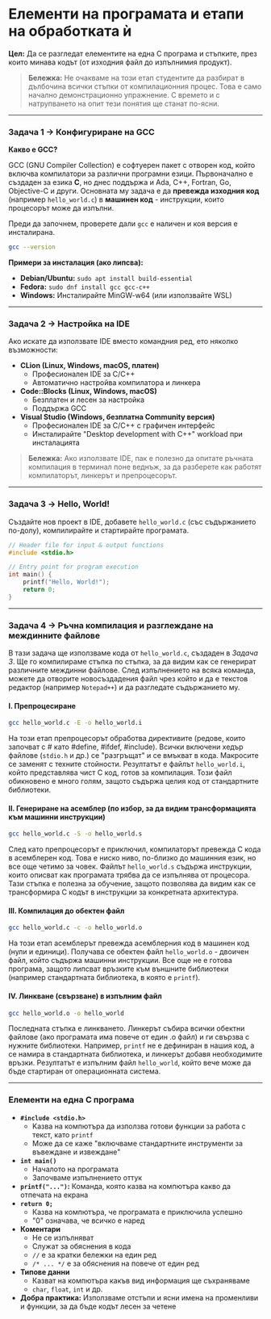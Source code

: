 # Елементи на програмата и етапи на обработката ѝ

**Цел:** Да се разгледат елементите на една C програма и стъпките, през които минава кодът (от изходния файл до изпълнимия продукт).

> **Бележка:** Не очакваме на този етап студентите да разбират в дълбочина всички стъпки от компилационния процес. Това е само начално демонстрационно упражнение. С времето и с натрупването на опит тези понятия ще станат по-ясни.

---

### Задача 1 → Конфигуриране на GCC

**Какво е GCC?**

GCC (GNU Compiler Collection) е софтуерен пакет с отворен код, който включва компилатори за различни програмни езици. Първоначално е създаден за езика **C**, но днес поддържа и Ada, C++, Fortran, Go, Objective-C и други. Основната му задача е да **превежда изходния код** (например `hello_world.c`) в **машинен код** - инструкции, които процесорът може да изпълни.

Преди да започнем, проверете дали `gcc` е наличен и коя версия е инсталирана.

```bash
gcc --version
```

**Примери за инсталация (ако липсва):**

- **Debian/Ubuntu:** `sudo apt install build-essential`
- **Fedora:** `sudo dnf install gcc gcc-c++`
- **Windows:** Инсталирайте MinGW-w64 (или използвайте WSL)

---

### Задача 2 → Настройка на IDE

Ако искате да използвате IDE вместо командния ред, ето няколко възможности:

- **CLion (Linux, Windows, macOS, платен)**
    - Професионален IDE за C/C++
    - Автоматично настройва компилатора и линкера
- **Code::Blocks (Linux, Windows, macOS)**
    - Безплатен и лесен за настройка
    - Поддържа GCC
- **Visual Studio (Windows, безплатна Community версия)**
    - Професионален IDE за C/C++ с графичен интерфейс
    - Инсталирайте "Desktop development with C++" workload при инсталацията

> **Бележка:** Ако използвате IDE, пак е полезно да опитате ръчната компилация в терминал поне веднъж, за да разберете как работят компилаторът, линкерът и препроцесорът.

---

### Задача 3 → Hello, World!

Създайте нов проект в IDE, добавете `hello_world.c` (със съдържанието по-долу), компилирайте и стартирайте програмата.

```c
// Header file for input & output functions
#include <stdio.h>

// Entry point for program execution
int main() {
    printf("Hello, World!");
    return 0;
}
```

---

### Задача 4 → Ръчна компилация и разглеждане на междинните файлове

В тази задача ще използваме кода от `hello_world.c`, създаден в *Задача 3*. Ще го компилираме стъпка по стъпка, за да видим как се генерират различните междинни файлове. След изпълнението на всяка команда, можете да отворите новосъздадения файл чрез който и да е текстов редактор (например `Notepad++`) и да разгледате съдържанието му.

#### I. Препроцесиране

```bash
gcc hello_world.c -E -o hello_world.i
```

На този етап препроцесорът обработва директивите (редове, които започват с # като #define, #ifdef, #include). Всички включени хедър файлове (`stdio.h` и др.) се "разгръщат" и се вмъкват в кода. Макросите се заменят с техните стойности. Резултатът е файлът `hello_world.i`, който представлява чист C код, готов за компилация. Този файл обикновено е много голям, защото съдържа целия код от стандартните библиотеки.

#### II. Генериране на асемблер (по избор, за да видим трансформацията към машинни инструкции)

```bash
gcc hello_world.c -S -o hello_world.s
```

След като препроцесорът е приключил, компилаторът превежда C кода в асемблерен код. Това е ниско ниво, по-близко до машинния език, но все още четимо за човек. Файлът `hello_world.s` съдържа инструкции, които описват как програмата трябва да се изпълнява от процесора. Тази стъпка е полезна за обучение, защото позволява да видим как се трансформира C кодът в инструкции за конкретната архитектура.

#### III. Компилация до обектен файл

```bash
gcc hello_world.c -c -o hello_world.o
```

На този етап асемблерът превежда асемблерния код в машинен код (нули и единици). Получава се обектен файл `hello_world.o` - двоичен файл, който съдържа машинни инструкции. Все още не е готова програма, защото липсват връзките към външните библиотеки (например стандартната библиотека, в която е `printf`).

#### IV. Линкване (свързване) в изпълним файл

```bash
gcc hello_world.o -o hello_world
```

Последната стъпка е линкването. Линкерът събира всички обектни файлове (ако програмата има повече от един .o файл) и ги свързва с нужните библиотеки. Например, `printf` не е дефиниран в нашия код, а се намира в стандартната библиотека, и линкерът добавя необходимите връзки. Резултатът е изпълним файл `hello_world`, който вече може да бъде стартиран от операционната система.

---

### Елементи на една C програма

- **`#include <stdio.h>`**
    - Kазва на компютъра да използва готови функции за работа с текст, като `printf`
    - Може да се каже "включваме стандартните инструменти за въвеждане и извеждане"
- **`int main()`**
    - Началото на програмата
    - Започваме изпълнението оттук
- **`printf("...")`:** Команда, която казва на компютъра какво да отпечата на екрана
- **`return 0;`**
    - Казва на компютъра, че програмата е приключила успешно
    - "0" означава, че всичко е наред
- **Коментари**
    - Не се изпълняват
    - Служат за обяснения в кода
    - `//` е за кратки бележки на един ред
    - `/* ... */` е за обяснения на повече от един ред
- **Типове данни**
    - Казват на компютъра какъв вид информация ще съхраняваме
    - `char`, `float`, `int` и др.
- **Добра практика:** Използваме отстъпи и ясни имена на променливи и функции, за да бъде кодът лесен за четене